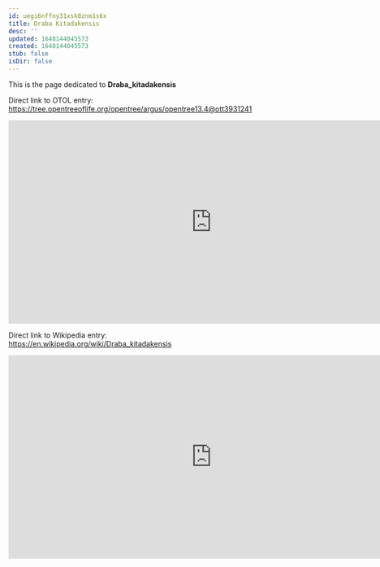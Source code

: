 ```yaml
---
id: uegi6nffny31xsk0znm1s6x
title: Draba Kitadakensis
desc: ''
updated: 1648144045573
created: 1648144045573
stub: false
isDir: false
---
```

This is the page dedicated to **Draba_kitadakensis**


Direct link to OTOL entry: https://tree.opentreeoflife.org/opentree/argus/opentree13.4@ott3931241



<html>
    <body>
    <iframe src="https://tree.opentreeoflife.org/opentree/argus/opentree13.4@ott3931241"
    width="800" height="400" frameborder="0" allowfullscreen> </iframe>
    </body>
</html>
    


Direct link to Wikipedia entry: https://en.wikipedia.org/wiki/Draba_kitadakensis



<html>
    <body>
    <iframe src="https://en.wikipedia.org/wiki/Draba_kitadakensis"
    width="800" height="400" frameborder="0" allowfullscreen> </iframe>
    </body>
</html>
    
